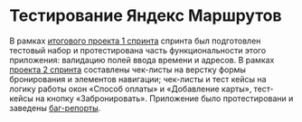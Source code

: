 # Тестирование Яндекс Маршрутов

В рамках [итогового проекта 1 спринта](https://github.com/OGileva/qa-routes/blob/main/%D0%98%D1%82%D0%BE%D0%B3%D0%BE%D0%B2%D1%8B%D0%B8%CC%86%20%D0%BF%D1%80%D0%BE%D0%B5%D0%BA%D1%82%201%20%D1%81%D0%BF%D1%80%D0%B8%D0%BD%D1%82%D0%B0_%D0%93%D0%B8%D0%BB%D0%B5%CC%88%D0%B2%D0%B0%20%D0%9E%D0%BB%D1%8C%D0%B3%D0%B0%20(%D0%B8%D1%81%D0%BF%D1%80%D0%B2%D0%BB%D0%B5%D0%BD%D0%BD%D1%8B%D0%B8%CC%862).xlsx) спринта был подготовлен тестовый набор и протестирована часть функциональности этого приложения: валидацию полей ввода времени и адресов.
В рамках [проекта 2 спринта](https://github.com/OGileva/qa-routes/blob/main/%D0%9E%D0%BB%D1%8C%D0%B3%D0%B0%20%D0%93%D0%B8%D0%BB%D0%B5%CC%88%D0%B2%D0%B0%2C%202-%D0%B8%CC%86%20%D1%81%D0%BF%D1%80%D0%B8%D0%BD%D1%82_%D0%98%D0%BD%D0%B6%D0%B5%D0%BD%D0%B5%D1%80%20%D0%BF%D0%BE%20%D1%82%D0%B5%D1%81%D1%82%D0%B8%D1%80%D0%BE%D0%B2%D0%B0%D0%BD%D0%B8%D1%8E.xlsx) составлены чек-листы на верстку формы бронирования и элементов навигации; чек-листы и тест кейсы на логику работы окон «Способ оплаты» и «Добавление карты», тест-кейсы на кнопку «Забронировать». Приложение было протестировани и заведены [баг-репорты](https://oagileva.youtrack.cloud/issues?q=project:%20%7B%D0%9E%D0%BB%D1%8C%D0%B3%D0%B0%20%D0%93%D0%B8%D0%BB%D1%91%D0%B2%D0%B0,%2011,%20Mercury%7D). 

